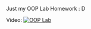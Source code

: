 Just my OOP Lab Homework : D

Video: 
[![OOP Lab](https://img.youtube.com/vi/PWMK-0W7A3E/0.jpg)](https://www.youtube.com/watch?v=PWMK-0W7A3E)
